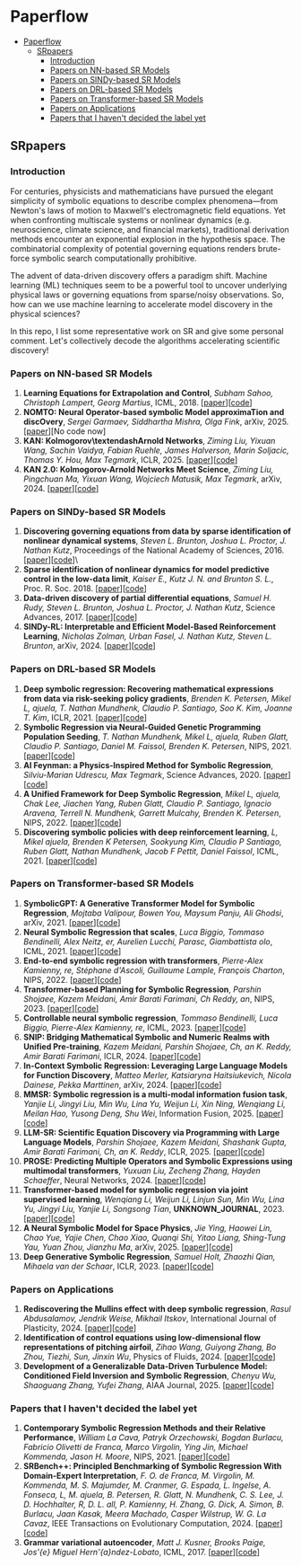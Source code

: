 # Paperflow
- [Paperflow](#paperflow)
  - [SRpapers](#srpapers)
    - [Introduction](#introduction)
    - [Papers on NN-based SR Models](#papers-on-nn-based-sr-models)
    - [Papers on SINDy-based SR Models](#papers-on-sindy-based-sr-models)
    - [Papers on DRL-based SR Models](#papers-on-drl-based-sr-models)
    - [Papers on Transformer-based SR Models](#papers-on-transformer-based-sr-models)
    - [Papers on Applications](#papers-on-applications)
    - [Papers that I haven't decided the label yet](#papers-that-i-havent-decided-the-label-yet)
## SRpapers
### Introduction

For centuries, physicists and mathematicians have pursued the elegant simplicity of symbolic equations to describe complex phenomena—from Newton's laws of motion to Maxwell's electromagnetic field equations. Yet when confronting ​​multiscale systems​ or ​​nonlinear dynamics​ (e.g. neuroscience, climate science, and financial markets), traditional derivation methods encounter an exponential explosion in the hypothesis space. The combinatorial complexity of potential governing equations renders brute-force symbolic search computationally prohibitive. 

The advent of data-driven discovery offers a paradigm shift. Machine learning (ML) techniques seem to be a powerful tool to uncover underlying physical laws or governing equations from sparse/noisy observations. So, how can we use machine learning to accelerate model discovery in the physical sciences?

In this repo, I list some representative work on SR and give some personal comment. Let's collectively decode the algorithms accelerating scientific discovery!

### Papers on NN-based SR Models
1. **Learning Equations for Extrapolation and Control**, *Subham Sahoo, Christoph Lampert, Georg Martius*, ICML, 2018. [[paper](https://proceedings.mlr.press/v80/sahoo18a.html)][[code](https://github.com/martius-lab/EQL)]
2. **NOMTO: Neural Operator-based symbolic Model approximaTion and discOvery**, *Sergei Garmaev, Siddhartha Mishra, Olga Fink*, arXiv, 2025. [[paper](https://arxiv.org/abs/2501.08086)][No code now]
3. **KAN: Kolmogorov\textendashArnold Networks**, *Ziming Liu, Yixuan Wang, Sachin Vaidya, Fabian Ruehle, James Halverson, Marin Soljacic, Thomas Y. Hou, Max Tegmark*, ICLR, 2025. [[paper](https://openreview.net/forum?id=Ozo7qJ5vZi)][[code](https://github.com/KindXiaoming/pykan)]
4. **KAN 2.0: Kolmogorov-Arnold Networks Meet Science**, *Ziming Liu, Pingchuan Ma, Yixuan Wang, Wojciech Matusik, Max Tegmark*, arXiv, 2024. [[paper](https://arxiv.org/abs/2408.10205)][[code](https://github.com/KindXiaoming/pykan)]

### Papers on SINDy-based SR Models
1. **Discovering governing equations from data by sparse identification of nonlinear dynamical systems**, *Steven L. Brunton, Joshua L. Proctor, J. Nathan Kutz*, Proceedings of the National Academy of Sciences, 2016. [[paper](https://www.pnas.org/doi/abs/10.1073/pnas.1517384113)][[code](https://github.com/mjsiers/practice-data-goveqpaper)]\
2. **Sparse identification of nonlinear dynamics for model predictive control in the low-data limit**, *Kaiser E., Kutz J. N. and Brunton S. L.*, Proc. R. Soc. 2018. [[paper](https://royalsocietypublishing.org/doi/full/10.1098/rspa.2018.0335)][[code](https://github.com/eurika-kaiser/SINDY-MPC)]
3. **Data-driven discovery of partial differential equations**, *Samuel H. Rudy, Steven L. Brunton, Joshua L. Proctor, J. Nathan Kutz*, Science Advances, 2017. [[paper](https://www.science.org/doi/abs/10.1126/sciadv.1602614)][[code](https://github.com/snagcliffs/PDE-FIND)]
4. **SINDy-RL: Interpretable and Efficient Model-Based Reinforcement Learning**, *Nicholas Zolman, Urban Fasel, J. Nathan Kutz, Steven L. Brunton*, arXiv, 2024. [[paper](https://arxiv.org/abs/2403.09110)][[code](https://github.com/nzolman/sindy-rl)]

<!-- ### Papers on Autoregression-based SR Models -->
### Papers on DRL-based SR Models
1. **Deep symbolic regression: Recovering mathematical expressions from data via risk-seeking policy gradients**, *Brenden K. Petersen, Mikel L, ajuela, T. Nathan Mundhenk, Claudio P. Santiago, Soo K. Kim, Joanne T. Kim*, ICLR, 2021. [[paper](https://arxiv.org/abs/1912.04871)][[code](https://github.com/TommasoBendinelli/deep-symbolic-regression)]
2.  **Symbolic Regression via Neural-Guided Genetic Programming Population Seeding**, *T. Nathan Mundhenk, Mikel L, ajuela, Ruben Glatt, Claudio P. Santiago, Daniel M. Faissol, Brenden K. Petersen*, NIPS, 2021. [[paper](https://arxiv.org/abs/2111.00053)][[code](https://github.com/dso-org/deep-symbolic-optimization)]
3.  **AI Feynman: a Physics-Inspired Method for Symbolic Regression**, *Silviu-Marian Udrescu, Max Tegmark*, Science Advances, 2020. [[paper](https://arxiv.org/abs/1905.11481)][[code](https://github.com/SJ001/AI-Feynman)]
4.  **A Unified Framework for Deep Symbolic Regression**, *Mikel L, ajuela, Chak Lee, Jiachen Yang, Ruben Glatt, Claudio P. Santiago, Ignacio Aravena, Terrell N. Mundhenk, Garrett Mulcahy, Brenden K. Petersen*, NIPS, 2022. [[paper](https://openreview.net/forum?id=2FNnBhwJsHK)][[code](https://github.com/brendenpetersen/deep-symbolic-optimization)]
5.  **Discovering symbolic policies with deep reinforcement learning**, *L, Mikel ajuela, Brenden K Petersen, Sookyung Kim, Claudio P Santiago, Ruben Glatt, Nathan Mundhenk, Jacob F Pettit, Daniel Faissol*, ICML, 2021. [[paper](https://proceedings.mlr.press/v139/landajuela21a/landajuela21a.pdf)][[code](https://github.com/dso-org/deep-symbolic-optimization)]

### Papers on Transformer-based SR Models
1. **SymbolicGPT: A Generative Transformer Model for Symbolic Regression**, *Mojtaba Valipour, Bowen You, Maysum Panju, Ali Ghodsi*, arXiv, 2021. [[paper](https://arxiv.org/abs/2106.14131)][[code](https://github.com/mojivalipour/symbolicgpt)]
2. **Neural Symbolic Regression that scales**, *Luca Biggio, Tommaso Bendinelli, Alex Neitz, er, Aurelien Lucchi, Parasc, Giambattista olo*, ICML, 2021. [[paper](https://proceedings.mlr.press/v139/biggio21a.html)][[code](https://github.com/SymposiumOrganization/NeuralSymbolicRegressionThatScales)]
3. **End-to-end symbolic regression with transformers**, *Pierre-Alex Kamienny, re, Stéphane d'Ascoli, Guillaume Lample, François Charton*, NIPS, 2022. [[paper](https://dl.acm.org/doi/10.5555/3600270.3601016)][[code](https://github.com/facebookresearch/symbolicregression)]
4. **Transformer-based Planning for Symbolic Regression**, *Parshin Shojaee, Kazem Meidani, Amir Barati Farimani, Ch Reddy, an*, NIPS, 2023. [[paper](https://proceedings.neurips.cc/paper_files/paper/2023/file/8ffb4e3118280a66b192b6f06e0e2596-Paper-Conference.pdf)][[code](https://github.com/deep-symbolic-mathematics/TPSR)]
5. **Controllable neural symbolic regression**, *Tommaso Bendinelli, Luca Biggio, Pierre-Alex Kamienny, re*, ICML, 2023. [[paper](https://dl.acm.org/doi/10.5555/3618408.3618496)][[code](https://github.com/SymposiumOrganization/ControllableNeuralSymbolicRegression)]
6. **SNIP: Bridging Mathematical Symbolic and Numeric Realms with Unified Pre-training**, *Kazem Meidani, Parshin Shojaee, Ch, an K. Reddy, Amir Barati Farimani*, ICLR, 2024. [[paper](https://openreview.net/forum?id=KZSEgJGPxu)][[code](https://github.com/deep-symbolic-mathematics/Multimodal-Math-Pretraining)]
7. **In-Context Symbolic Regression: Leveraging Large Language Models for Function Discovery**, *Matteo Merler, Katsiaryna Haitsiukevich, Nicola Dainese, Pekka Marttinen*, arXiv, 2024. [[paper](http://dx.doi.org/10.18653/v1/2024.acl-srw.49)][[code](https://github.com/merlerm/In-Context-Symbolic-Regression)]
8. **MMSR: Symbolic regression is a multi-modal information fusion task**, *Yanjie Li, Jingyi Liu, Min Wu, Lina Yu, Weijun Li, Xin Ning, Wenqiang Li, Meilan Hao, Yusong Deng, Shu Wei*, Information Fusion, 2025. [[paper](https://www.sciencedirect.com/science/article/pii/S1566253524004597)][[code](https://github.com/1716757342/MMSR)]
9. **LLM-SR: Scientific Equation Discovery via Programming with Large Language Models**, *Parshin Shojaee, Kazem Meidani, Shashank Gupta, Amir Barati Farimani, Ch, an K. Reddy*, ICLR, 2025. [[paper](https://openreview.net/forum?id=m2nmp8P5in)][[code](https://github.com/deep-symbolic-mathematics/LLM-SR)]
10. **PROSE: Predicting Multiple Operators and Symbolic Expressions using multimodal transformers**, *Yuxuan Liu, Zecheng Zhang, Hayden Schaeffer*, Neural Networks, 2024. [[paper](https://www.sciencedirect.com/science/article/pii/S0893608024006312)][[code](https://github.com/felix-lyx/prose)]
11.  **Transformer-based model for symbolic regression via joint supervised learning**, *Wenqiang Li, Weijun Li, Linjun Sun, Min Wu, Lina Yu, Jingyi Liu, Yanjie Li, Songsong Tian*, **UNKNOWN_JOURNAL**, 2023. [[paper](https://openreview.net/forum?id=ULzyv9M1j5)][[code](https://github.com/AILWQ/Joint_Supervised_Learning_for_SR)]
12.  **A Neural Symbolic Model for Space Physics**, *Jie Ying, Haowei Lin, Chao Yue, Yajie Chen, Chao Xiao, Quanqi Shi, Yitao Liang, Shing-Tung Yau, Yuan Zhou, Jianzhu Ma*, arXiv, 2025. [[paper](https://arxiv.org/abs/2503.07994)][[code](https://github.com/Jie0618/PhysicsRegression)]
13.  **Deep Generative Symbolic Regression**, *Samuel Holt, Zhaozhi Qian, Mihaela van der Schaar*, ICLR, 2023. [[paper](https://openreview.net/pdf?id=o7koEEMA1bR)][[code](https://github.com/samholt/DeepGenerativeSymbolicRegression)]

### Papers on Applications
1. **Rediscovering the Mullins effect with deep symbolic regression**, *Rasul Abdusalamov, Jendrik Weise, Mikhail Itskov*, International Journal of Plasticity, 2024. [[paper](https://www.sciencedirect.com/science/article/pii/S0749641924001645)][[code]()]
2. **Identification of control equations using low-dimensional flow representations of pitching airfoil**, *Zihao Wang, Guiyong Zhang, Bo Zhou, Tiezhi, Sun, Jinxin Wu*, Physics of Fluids, 2024. [[paper](https://doi.org/10.1063/5.0205170)][[code]()]
3. **Development of a Generalizable Data-Driven Turbulence Model: Conditioned Field Inversion and Symbolic Regression**, *Chenyu Wu, Shaoguang Zhang, Yufei Zhang*, AIAA Journal, 2025. [[paper](https://doi.org/10.2514/1.J064416)][[code]()]

 
### Papers that I haven't decided the label yet
1. **Contemporary Symbolic Regression Methods and their Relative Performance**, *William La Cava, Patryk Orzechowski, Bogdan Burlacu, Fabricio Olivetti de Franca, Marco Virgolin, Ying Jin, Michael Kommenda, Jason H. Moore*, NIPS, 2021. [[paper](https://openreview.net/forum?id=xVQMrDLyGst)][[code](https://github.com/cavalab/srbench/)]
2. **SRBench++: Principled Benchmarking of Symbolic Regression With Domain-Expert Interpretation**, *F. O. de Franca, M. Virgolin, M. Kommenda, M. S. Majumder, M. Cranmer, G. Espada, L. Ingelse, A. Fonseca, L, M. ajuela, B. Petersen, R. Glatt, N. Mundhenk, C. S. Lee, J. D. Hochhalter, R, D. L. all, P. Kamienny, H. Zhang, G. Dick, A. Simon, B. Burlacu, Jaan Kasak, Meera Machado, Casper Wilstrup, W. G. La Cavaz*, IEEE Transactions on Evolutionary Computation, 2024. [[paper](https://doi.org/10.1109/TEVC.2024.3423681)][[code](https://github.com/cavalab/srbench/tree/Competition2022)]
3. **Grammar variational autoencoder**, *Matt J. Kusner, Brooks Paige, Jos\'{e} Miguel Hern\'{a}ndez-Lobato*, ICML, 2017. [[paper](https://dl.acm.org/doi/pdf/10.5555/3305381.3305582)][[code](https://github.com/mkusner/grammarVAE)]
